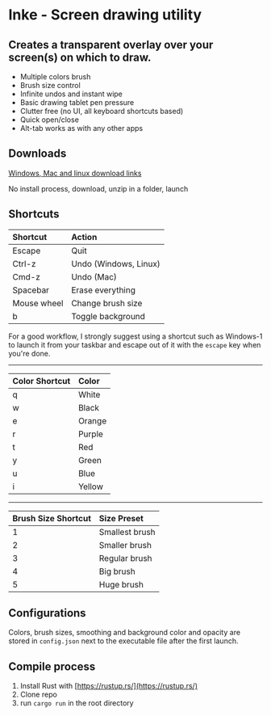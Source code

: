 # Inke - Screen drawing utility

## Creates a transparent overlay over your screen(s) on which to draw.

- Multiple colors brush
- Brush size control
- Infinite undos and instant wipe
- Basic drawing tablet pen pressure
- Clutter free (no UI, all keyboard shortcuts based)
- Quick open/close
- Alt-tab works as with any other apps

## Downloads
[Windows, Mac and linux download links](https://github.com/JulienDuranleau/Inke/releases)

No install process, download, unzip in a folder, launch

## Shortcuts
| Shortcut    | Action
| :---        | :---
| Escape      | Quit
| Ctrl-z      | Undo (Windows, Linux)
| Cmd-z       | Undo (Mac)
| Spacebar    | Erase everything
| Mouse wheel | Change brush size
| b           | Toggle background

For a good workflow, I strongly suggest using a shortcut such as Windows-1 to launch it from your taskbar and escape out of it with the `escape` key when you're done.

---

| Color Shortcut | Color
| :---           | :---
| q              | White
| w              | Black
| e              | Orange
| r              | Purple
| t              | Red
| y              | Green
| u              | Blue
| i              | Yellow

---

| Brush Size Shortcut | Size Preset
| :---        | :---
| 1           | Smallest brush
| 2           | Smaller brush
| 3           | Regular brush
| 4           | Big brush
| 5           | Huge brush

## Configurations
Colors, brush sizes, smoothing and background color and opacity are stored in `config.json` next to the executable file after the first launch.

## Compile process
1. Install Rust with [https://rustup.rs/](https://rustup.rs/)
2. Clone repo
3. run `cargo run` in the root directory
